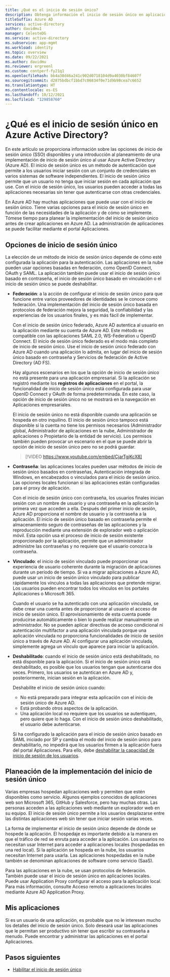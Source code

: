 ```yaml
---
title: ¿Qué es el inicio de sesión único?
description: Obtenga información el inicio de sesión único en aplicaciones empresariales de Azure Active Directory.
titleSuffix: Azure AD
services: active-directory
author: davidmu1
manager: CelesteDG
ms.service: active-directory
ms.subservice: app-mgmt
ms.workload: identity
ms.topic: overview
ms.date: 09/22/2021
ms.author: davidmu
ms.reviewer: ergreenl
ms.custom: contperf-fy21q1
ms.openlocfilehash: bb4a38d46a241c902d0718104d9a4030bf84607f
ms.sourcegitcommit: d2875bdbcf1bbd7c06834f0e71d9b98cea7c6652
ms.translationtype: HT
ms.contentlocale: es-ES
ms.lasthandoff: 10/12/2021
ms.locfileid: "129858760"
---
```

# <a name="what-is-single-sign-on-in-azure-active-directory"></a>¿Qué es el inicio de sesión único en Azure Active Directory?

En este artículo se proporciona información sobre las opciones de inicio de sesión único (SSO) disponibles y una introducción al planeamiento de una implementación de inicio de sesión único al usar Azure Active Directory (Azure AD). El inicio de sesión único es un método de autenticación que permite a los usuarios iniciar sesión con un conjunto de credenciales en varios sistemas de software independientes. El inicio de sesión único permite que un usuario no tenga que iniciar sesión en cada aplicación que use. Con el inicio de sesión único, los usuarios pueden acceder a todas las aplicaciones necesarias sin tener que autenticarse con otras credenciales. 

En Azure AD hay muchas aplicaciones que puede usar con el inicio de sesión único. Tiene varias opciones para el inicio de sesión único en función de las necesidades de la aplicación y de cómo se implemente. Tómese tiempo para planear la implementación del inicio de sesión único antes de crear aplicaciones en Azure AD. La administración de aplicaciones se puede facilitar mediante el portal Aplicaciones.

## <a name="single-sign-on-options"></a>Opciones de inicio de sesión único

La elección de un método de inicio de sesión único depende de cómo esté configurada la aplicación para la autenticación. Las aplicaciones en la nube pueden usar opciones basadas en federación, como OpenID Connect, OAuth y SAML. La aplicación también puede usar el inicio de sesión único basado en contraseña, el inicio de sesión único basado en vinculación o el inicio de sesión único se puede deshabilitar.

- **Federación**: a la acción de configurar el inicio de sesión único para que funcione entre varios proveedores de identidades se le conoce como federación. Una implementación del inicio de sesión único basada en protocolos de federación mejora la seguridad, la confiabilidad y las experiencias de los usuarios finales, y es más fácil de implementar. 

    Con el inicio de sesión único federado, Azure AD autentica al usuario en la aplicación mediante su cuenta de Azure AD. Este método es compatible con las aplicaciones SAML 2.0, WS-Federation u OpenID Connect. El inicio de sesión único federado es el modo más completo de inicio de sesión único. Use el inicio de sesión único federado con Azure AD cuando una aplicación lo admita, en lugar del inicio de sesión único basado en contraseña y Servicios de federación de Active Directory (AD FS).

    Hay algunos escenarios en los que la opción de inicio de sesión único no está presente para una aplicación empresarial. Si la aplicación se registró mediante los **registros de aplicaciones** en el portal, la funcionalidad de inicio de sesión único está configurada para usar OpenID Connect y OAuth de forma predeterminada. En este caso, la opción de inicio de sesión único no se mostrará en la navegación en Aplicaciones empresariales.

    El inicio de sesión único no está disponible cuando una aplicación se hospeda en otro inquilino. El inicio de sesión único tampoco está disponible si la cuenta no tiene los permisos necesarios (Administrador global, Administrador de aplicaciones en la nube, Administrador de aplicaciones o Propietario de la entidad de servicio). Los permisos también pueden provocar un escenario en el que se puede abrir la opción de inicio de sesión único pero no se podrá guardar.

    > [!VIDEO https://www.youtube.com/embed/CjarTgjKcX8]

- **Contraseña**: las aplicaciones locales pueden usar métodos de inicio de sesión único basados en contraseñas, Autenticación integrada de Windows, en encabezados o vinculados para el inicio de sesión único. Las opciones locales funcionan si las aplicaciones están configuradas para el proxy de aplicación.

    Con el inicio de sesión único con contraseña, los usuarios finales inician sesión con un nombre de usuario y una contraseña en la aplicación la primera vez que acceden a ella. Después del primer inicio de sesión, Azure AD proporciona el nombre de usuario y la contraseña a la aplicación. El inicio de sesión único basado en contraseña permite el almacenamiento seguro de contraseñas de las aplicaciones y la reproducción mediante una extensión de explorador web o aplicación móvil. Esta opción usa el proceso de inicio de sesión existente proporcionado por la aplicación, permite que un administrador administre las contraseñas y no requiere que el usuario conozca la contraseña.

- **Vinculado**: el inicio de sesión vinculado puede proporcionar una experiencia de usuario coherente durante la migración de aplicaciones durante un período de tiempo. Si va a migrar aplicaciones a Azure AD, puede usar un inicio de sesión único vinculado para publicar rápidamente los vínculos a todas las aplicaciones que pretende migrar. Los usuarios pueden encontrar todos los vínculos en los portales Aplicaciones o Microsoft 365.

    Cuando el usuario se ha autenticado con una aplicación vinculada, se debe crear una cuenta antes de proporcionar al usuario el acceso de inicio de sesión único. El aprovisionamiento de esta cuenta puede producirse automáticamente o bien lo puede realizar manualmente un administrador. No se pueden aplicar directivas de acceso condicional ni autenticación multifactor a una aplicación vinculada porque una aplicación vinculada no proporciona funcionalidades de inicio de sesión único a través de Azure AD. Al configurar una aplicación vinculada, simplemente agrega un vínculo que aparece para iniciar la aplicación.

- **Deshabilitado**: cuando el inicio de sesión único está deshabilitado, no está disponible para la aplicación. Si el inicio de sesión único está deshabilitado, es posible que los usuarios tengan que autenticarse dos veces. Primero, los usuarios se autentican en Azure AD y, posteriormente, inician sesión en la aplicación.

    Deshabilite el inicio de sesión único cuando:

    - No está preparado para integrar esta aplicación con el inicio de sesión único de Azure AD.
    - Está probando otros aspectos de la aplicación.
    - Una aplicación local no requiere que los usuarios se autentiquen, pero quiere que lo haga. Con el inicio de sesión único deshabilitado, el usuario debe autenticarse.

    Si ha configurado la aplicación para el inicio de sesión único basado en SAML iniciado por SP y cambia el modo del inicio de sesión único para deshabilitarlo, no impedirá que los usuarios firmen a la aplicación fuera del portal Aplicaciones. Para ello, debe [deshabilitar la capacidad de inicio de sesión de los usuarios](disable-user-sign-in-portal.md).

## <a name="plan-sso-deployment"></a>Planeación de la implementación del inicio de sesión único

Varias empresas hospedan aplicaciones web y permiten que estén disponibles como servicio. Algunos ejemplos conocidos de aplicaciones web son Microsoft 365, GitHub y Salesforce, pero hay muchas otras. Las personas acceden a las aplicaciones web mediante un explorador web en su equipo. El inicio de sesión único permite a los usuarios desplazarse entre las distintas aplicaciones web sin tener que iniciar sesión varias veces.

La forma de implementar el inicio de sesión único depende de dónde se hospede la aplicación. El hospedaje es importante debido a la manera en que el tráfico de red se enruta para acceder a la aplicación. Los usuarios no necesitan usar Internet para acceder a aplicaciones locales (hospedadas en una red local). Si la aplicación se hospeda en la nube, los usuarios necesitan Internet para usarla. Las aplicaciones hospedadas en la nube también se denominan aplicaciones de software como servicio (SaaS).

Para las aplicaciones en la nube, se usan protocolos de federación. También puede usar el inicio de sesión único en aplicaciones locales. Puede usar Application Proxy configurar el acceso para la aplicación local. Para más información, consulte Acceso remoto a aplicaciones locales mediante Azure AD Application Proxy.

## <a name="my-apps"></a>Mis aplicaciones

Si es un usuario de una aplicación, es probable que no le interesen mucho los detalles del inicio de sesión único. Solo deseará usar las aplicaciones que le permitan ser productivo sin tener que escribir su contraseña a menudo. Puede encontrar y administrar las aplicaciones en el portal Aplicaciones. 

## <a name="next-steps"></a>Pasos siguientes

- [Habilitar el inicio de sesión único](add-application-portal-setup-sso.md)
